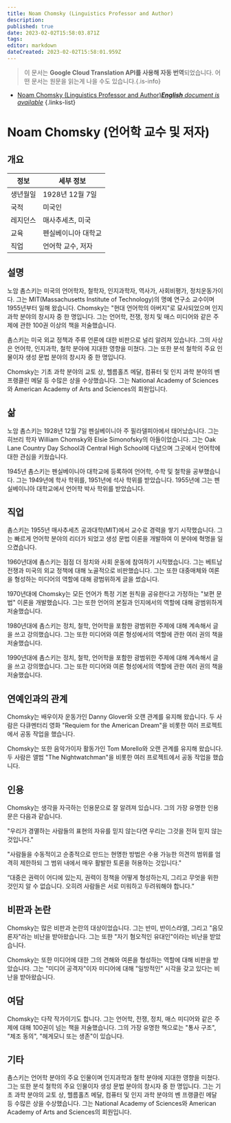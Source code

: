 ```yaml
---
title: Noam Chomsky (Linguistics Professor and Author)
description: 
published: true
date: 2023-02-02T15:58:03.871Z
tags: 
editor: markdown
dateCreated: 2023-02-02T15:58:01.959Z
---
```


> 이 문서는 **Google Cloud Translation API를 사용해 자동 번역**되었습니다.
어떤 문서는 원문을 읽는게 나을 수도 있습니다.{.is-info}



- [Noam Chomsky (Linguistics Professor and Author)***English** document is available*](/en/Knowledge-base/Dictionary/Person/noam-chomsky-linguistics-professor-and-author)
{.links-list}


# Noam Chomsky (언어학 교수 및 저자)

## 개요

| 정보 | 세부 정보 |
| ---------- | ------- |
| 생년월일 | 1928년 12월 7일 |
| 국적 | 미국인 |
| 레지던스 | 매사추세츠, 미국 |
| 교육 | 펜실베이니아 대학교 |
| 직업 | 언어학 교수, 저자 |

## 설명
노암 촘스키는 미국의 언어학자, 철학자, 인지과학자, 역사가, 사회비평가, 정치운동가이다. 그는 MIT(Massachusetts Institute of Technology)의 명예 연구소 교수이며 1955년부터 일해 왔습니다. Chomsky는 "현대 언어학의 아버지"로 묘사되었으며 인지 과학 분야의 창시자 중 한 명입니다. 그는 언어학, 전쟁, 정치 및 매스 미디어와 같은 주제에 관한 100권 이상의 책을 저술했습니다.

촘스키는 미국 외교 정책과 주류 언론에 대한 비판으로 널리 알려져 있습니다. 그의 사상은 언어학, 인지과학, 철학 분야에 지대한 영향을 미쳤다. 그는 또한 분석 철학의 주요 인물이자 생성 문법 분야의 창시자 중 한 명입니다.

Chomsky는 기초 과학 분야의 교토 상, 헬름홀츠 메달, 컴퓨터 및 인지 과학 분야의 벤 프랭클린 메달 등 수많은 상을 수상했습니다. 그는 National Academy of Sciences와 American Academy of Arts and Sciences의 회원입니다.

## 삶
노암 촘스키는 1928년 12월 7일 펜실베이니아 주 필라델피아에서 태어났습니다. 그는 히브리 학자 William Chomsky와 Elsie Simonofsky의 아들이었습니다. 그는 Oak Lane Country Day School과 Central High School에 다녔으며 그곳에서 언어학에 대한 관심을 키웠습니다.

1945년 촘스키는 펜실베이니아 대학교에 등록하여 언어학, 수학 및 철학을 공부했습니다. 그는 1949년에 학사 학위를, 1951년에 석사 학위를 받았습니다. 1955년에 그는 펜실베이니아 대학교에서 언어학 박사 학위를 받았습니다.

## 직업
촘스키는 1955년 매사추세츠 공과대학(MIT)에서 교수로 경력을 쌓기 시작했습니다. 그는 빠르게 언어학 분야의 리더가 되었고 생성 문법 이론을 개발하여 이 분야에 혁명을 일으켰습니다.

1960년대에 촘스키는 점점 더 정치와 사회 운동에 참여하기 시작했습니다. 그는 베트남 전쟁과 미국의 외교 정책에 대해 노골적으로 비판했습니다. 그는 또한 대중매체와 여론을 형성하는 미디어의 역할에 대해 광범위하게 글을 썼습니다.

1970년대에 Chomsky는 모든 언어가 특정 기본 원칙을 공유한다고 가정하는 "보편 문법" 이론을 개발했습니다. 그는 또한 언어의 본질과 인지에서의 역할에 대해 광범위하게 저술했습니다.

1980년대에 촘스키는 정치, 철학, 언어학을 포함한 광범위한 주제에 대해 계속해서 글을 쓰고 강의했습니다. 그는 또한 미디어와 여론 형성에서의 역할에 관한 여러 권의 책을 저술했습니다.

1990년대에 촘스키는 정치, 철학, 언어학을 포함한 광범위한 주제에 대해 계속해서 글을 쓰고 강의했습니다. 그는 또한 미디어와 여론 형성에서의 역할에 관한 여러 권의 책을 저술했습니다.

## 연예인과의 관계
Chomsky는 배우이자 운동가인 Danny Glover와 오랜 관계를 유지해 왔습니다. 두 사람은 다큐멘터리 영화 "Requiem for the American Dream"을 비롯한 여러 프로젝트에서 공동 작업을 했습니다.

Chomsky는 또한 음악가이자 활동가인 Tom Morello와 오랜 관계를 유지해 왔습니다. 두 사람은 앨범 "The Nightwatchman"을 비롯한 여러 프로젝트에서 공동 작업을 했습니다.

## 인용
Chomsky는 생각을 자극하는 인용문으로 잘 알려져 있습니다. 그의 가장 유명한 인용문은 다음과 같습니다.

"우리가 경멸하는 사람들의 표현의 자유를 믿지 않는다면 우리는 그것을 전혀 믿지 않는 것입니다."

"사람들을 수동적이고 순종적으로 만드는 현명한 방법은 수용 가능한 의견의 범위를 엄격히 제한하되 그 범위 내에서 매우 활발한 토론을 허용하는 것입니다."

“대중은 권력이 어디에 있는지, 권력이 정책을 어떻게 형성하는지, 그리고 무엇을 위한 것인지 알 수 없습니다. 오히려 사람들은 서로 미워하고 두려워해야 합니다.”

## 비판과 논란
Chomsky는 많은 비판과 논란의 대상이었습니다. 그는 반미, 반이스라엘, 그리고 "음모론자"라는 비난을 받아왔습니다. 그는 또한 "자기 혐오적인 유대인"이라는 비난을 받았습니다.

Chomsky는 또한 미디어에 대한 그의 견해와 여론을 형성하는 역할에 대해 비판을 받았습니다. 그는 "미디어 공격자"이자 미디어에 대해 "일방적인" 시각을 갖고 있다는 비난을 받아왔습니다.

## 여담
Chomsky는 다작 작가이기도 합니다. 그는 언어학, 전쟁, 정치, 매스 미디어와 같은 주제에 대해 100권이 넘는 책을 저술했습니다. 그의 가장 유명한 책으로는 "통사 구조", "제조 동의", "헤게모니 또는 생존"이 있습니다.

## 기타
촘스키는 언어학 분야의 주요 인물이며 인지과학과 철학 분야에 지대한 영향을 미쳤다. 그는 또한 분석 철학의 주요 인물이자 생성 문법 분야의 창시자 중 한 명입니다. 그는 기초 과학 분야의 교토 상, 헬름홀츠 메달, 컴퓨터 및 인지 과학 분야의 벤 프랭클린 메달 등 수많은 상을 수상했습니다. 그는 National Academy of Sciences와 American Academy of Arts and Sciences의 회원입니다.